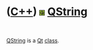 



 

 

 

 

 

([C++](Cpp.htm)) ![Qt](PicQt.png) [QString](CppQString.htm)
===========================================================

 

[QString](CppQString.htm) is a [Qt](CppQt.htm) [class](CppClass.htm).

 

 

 

 

 





 



